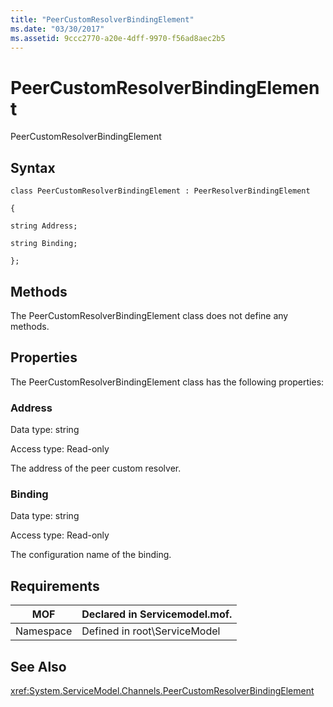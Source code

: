 ```yaml
---
title: "PeerCustomResolverBindingElement"
ms.date: "03/30/2017"
ms.assetid: 9ccc2770-a20e-4dff-9970-f56ad8aec2b5
---
```

# PeerCustomResolverBindingElement
PeerCustomResolverBindingElement  

## Syntax  
 `class PeerCustomResolverBindingElement : PeerResolverBindingElement`  

 `{`  

 `string Address;`  

 `string Binding;`  

 `};`  

## Methods  
 The PeerCustomResolverBindingElement class does not define any methods.  

## Properties  
 The PeerCustomResolverBindingElement class has the following properties:  

### Address  
 Data type: string  

 Access type: Read-only  

 The address of the peer custom resolver.  

### Binding  
 Data type: string  

 Access type: Read-only  

 The configuration name of the binding.  

## Requirements  


|MOF|Declared in Servicemodel.mof.|  
|---------|-----------------------------------|  
|Namespace|Defined in root\ServiceModel|  

## See Also  
 <xref:System.ServiceModel.Channels.PeerCustomResolverBindingElement>
